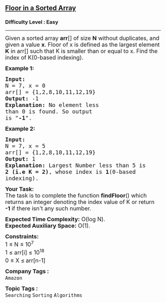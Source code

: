 <h2><a href="https://www.geeksforgeeks.org/problems/floor-in-a-sorted-array-1587115620/1?track=DSASP-Searching&amp%253BbatchId=154&utm_source=youtube&utm_medium=collab_striver_ytdescription&utm_campaign=floor-in-a-sorted-array">Floor in a Sorted Array</a></h2><h3>Difficulty Level : Easy</h3><hr><div class="problems_problem_content__Xm_eO"><p><span style="font-size: 18px;">Given a sorted array <strong>arr</strong>[] of size <strong>N</strong> without duplicates, and given a value <strong>x</strong>. Floor of x is defined as the largest element <strong>K</strong> in arr[] such that K is smaller than or equal to x.&nbsp;Find the index of K(0-based indexing).</span></p>
<p><span style="font-size: 18px;"><strong>Example 1:</strong></span></p>
<pre><span style="font-size: 18px;"><strong>Input:
</strong>N = 7, x = 0 
arr[] = {1,2,8,10,11,12,19}
<strong>Output: </strong>-1<strong>
Explanation: </strong>No element less 
than 0 is found. So output 
is "<strong>-1</strong>".</span></pre>
<p><span style="font-size: 18px;"><strong>Example 2:</strong></span></p>
<pre><span style="font-size: 18px;"><strong>Input:
</strong>N = 7, x = 5 
arr[] = {1,2,8,10,11,12,19}
<strong>Output: </strong>1<strong>
Explanation: </strong>Largest Number less than 5 is
<strong>2 (i.e K = 2)</strong>, whose index is <strong>1</strong>(0-based 
indexing).</span>
</pre>
<p><span style="font-size: 18px;"><strong>Your&nbsp;Task:</strong><br>The task is to complete the function <strong>findFloor</strong>() which returns an&nbsp;integer denoting the index value of K&nbsp;or return <strong>-1</strong> if there isn't any such number.</span></p>
<p><span style="font-size: 18px;"><strong>Expected Time Complexity:</strong>&nbsp;O(log N).<br><strong>Expected Auxiliary Space:</strong>&nbsp;O(1).</span></p>
<p><span style="font-size: 18px;"><strong>Constraints:</strong><br>1 ≤ N ≤ 10<sup>7</sup><br>1 ≤ arr[i] ≤ 10<sup>18</sup><br>0 ≤ X&nbsp;≤<sup> </sup>arr[n-1]</span></p></div><p><span style=font-size:18px><strong>Company Tags : </strong><br><code>Amazon</code>&nbsp;<br><p><span style=font-size:18px><strong>Topic Tags : </strong><br><code>Searching</code>&nbsp;<code>Sorting</code>&nbsp;<code>Algorithms</code>&nbsp;